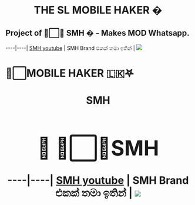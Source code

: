 <h1 align="center"><b> THE SL MOBILE HAKER �  </b></h1>



   <h2> Project of ᳆⃞⃚ SMH � - Makes MOD Whatsapp.</h2>
 
       




----|----|
[SMH youtube](https://youtube.com/channel/UCn68cnw-awGo_xxr95v75aw
) | SMH Brand එකක් තමා ඉතින් 
  | </h1>
[![](https://telegra.ph/haker-10-16?size=50)](https://chat.whatsapp.com/GGIl7nwZ1U46LmI5HeQl3y
) 


      
       
    


<h1>                ᳆⃞MOBILE HAKER 🇱🇰𖤐 </h1>
<h1 align="center"><b> SMH <h1>🍁 ᳆⃞⃚SMH  </b></h1>

----|----|
[SMH youtube](https://youtube.com/channel/UCn68cnw-awGo_xxr95v75aw
) | SMH Brand එකක් තමා ඉතින් 
  | 
[![](https://telegra.ph/file/1c742619b421e4713e414.jpg?size=50)](https://chat.whatsapp.com/GGIl7nwZ1U46LmI5HeQl3y
) 
